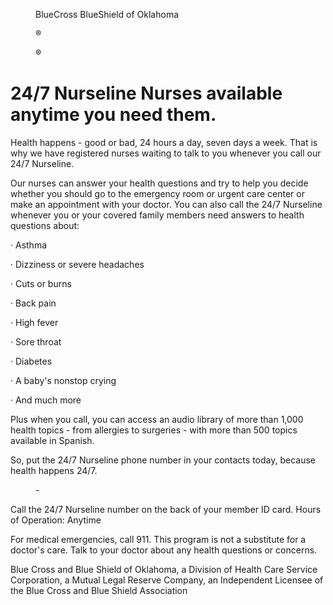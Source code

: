 <figure>

BlueCross BlueShield of Oklahoma

®

®

</figure>


# 24/7 Nurseline Nurses available anytime you need them.

Health happens - good or bad,
24 hours a day, seven days a week.
That is why we have registered nurses
waiting to talk to you whenever you
call our 24/7 Nurseline.

Our nurses can answer your health questions
and try to help you decide whether you should
go to the emergency room or urgent care center
or make an appointment with your doctor. You
can also call the 24/7 Nurseline whenever you or
your covered family members need answers to
health questions about:

· Asthma

· Dizziness or severe headaches

· Cuts or burns

· Back pain

· High fever

· Sore throat

· Diabetes

· A baby's nonstop crying

· And much more

Plus when you call, you can access an audio library
of more than 1,000 health topics - from allergies
to surgeries - with more than 500 topics available
in Spanish.

So, put the 24/7 Nurseline phone number in your
contacts today, because health happens 24/7.


<figure>
</figure>


<figure>

\-

</figure>


Call the 24/7 Nurseline number on the back of your member ID card.
Hours of Operation: Anytime

For medical emergencies, call 911. This program is not a substitute for a doctor's care. Talk to your doctor about any health questions or concerns.

Blue Cross and Blue Shield of Oklahoma, a Division of Health Care Service Corporation,
a Mutual Legal Reserve Company, an Independent Licensee of the Blue Cross and Blue Shield Association

<!-- PageFooter="9100078.0420" -->
